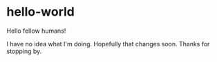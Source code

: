 # hello-world

Hello fellow humans!

I have no idea what I'm doing.  Hopefully that changes soon.  Thanks for stopping by.

